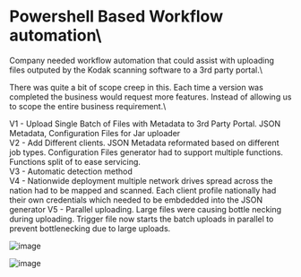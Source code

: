 # Powershell Based Workflow automation\

Company needed workflow automation that could assist with uploading files outputed by the Kodak scanning software to a 3rd party portal.\\

There was quite a bit of scope creep in this. Each time a version was completed the business would request more features. Instead of allowing us to scope the entire business requirement.\\

V1 - Upload Single Batch of Files with Metadata to 3rd Party Portal. JSON Metadata, Configuration Files for Jar uploader\
V2 - Add Different clients. JSON Metadata reformated based on different job types. Configuration Files generator had to support multiple functions. Functions split of to ease servicing.\
V3 - Automatic detection method\
V4 - Nationwide deployment multiple network drives spread across the nation had to be mapped and scanned. Each client profile nationally had their own credentials which needed to be embdedded into the JSON generator
V5 - Parallel uploading. Large files were causing bottle necking during uploading. Trigger file now starts the batch uploads in parallel to prevent bottlenecking due to large uploads.

![image](https://user-images.githubusercontent.com/55390802/120593647-21b1ea80-c483-11eb-95fc-6de257c36918.png)

![image](https://user-images.githubusercontent.com/55390802/120593753-43ab6d00-c483-11eb-9f5f-08575035a4a1.png)

